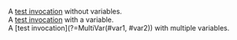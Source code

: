 A [test invocation](?=NoVars()) without variables.  
A [test invocation](?=OneVar(#var1)) with a variable.  
A [test invocation](?=MultiVar(#var1, #var2)) with multiple variables.
